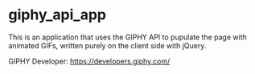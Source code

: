 # giphy_api_app
This is an application that uses the GIPHY API to pupulate the page with animated GIFs, written purely on the client side with jQuery.

GIPHY Developer: https://developers.giphy.com/
 
